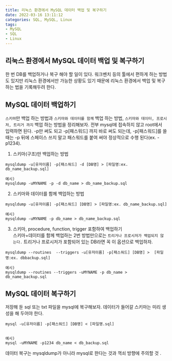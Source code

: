 ```yaml
---
title: 리눅스 환경에서 MySQL 데이터 백업 및 복구하기     
date: 2022-03-16 13:11:12
categories: SQL, MySQL, Linux 
tags:
- MySQL
- SQL
- Linux
---
```


## 리눅스 환경에서 MySQL 데이터 백업 및 복구하기     
한 번 DB를 백업하거나 복구 해야 할 일이 있다. 워크벤치 등의 툴에서 편하게 하는 방법도 있지만 리눅스 환경에서만 가능한 상황도 있기 때문에 리눅스 환경에서 백업 및 복구 하는 법을 기록해두려 한다. 

## MySQL 데이터 백업하기   
`스키마`만 백업 하는 방법과 `스키마와 데이터를 함께` 백업 하는 방법, `스키마와 데이터, 프로시저, 트리거 까지` 백업 하는 방법을 정리해보자. 전부 mysql에 접속하지 않고 root에서 입력하면 된다. -p만 써도 되고 -p[패스워드] 까지 바로 써도 되는데, -p[패스워드]를 쓸 때는 -p 뒤에 스페이스 쓰지 말고 패스워드를 붙여 써야 정상적으로 수행 된다(ex. -p1234).  

1. 스키마(구조)만 백업하는 방법 
``` 
mysqldump -u[유저이름] -p[패스워드] -d [DB명] > [파일명:ex. db_name_backup.sql]

예시) 
mysqldump -uMYNAME -p -d db_name > db_name_backup.sql 
```

2. 스키마와 데이터를 함께 백업하는 방법  
``` 
mysqldump -u[유저이름] -p[패스워드] [DB명] > [파일명:ex. db_name_backup.sql]

예시) 
mysqldump -uMYNAME -p db_name > db_name_backup.sql 
```

3. 스키마, procedure, function, trigger 포함하여 백업하기  
스키마+데이터를 함께 백업하는 2번 방법만으로는 `트리거나 프로시저가 백업되지 않는다.` 트리거나 프로시저가 포함되어 있는 DB라면 꼭 이 옵션으로 백업하자.  
``` 
mysqldump --routines  --triggers -u[유저이름] -p[패스워드] [DB명] >  [파일명:ex. dbbackup.sql]  

예시) 
mysqldump --routines --triggers -uMYNAME -p db_name > db_name_backup.sql 
```  


## MySQL 데이터 복구하기   
저장해 둔 sql 또는 txt 파일을 mysql에 복구해보자. 데이터가 들어갈 스키마는 미리 생성을 해 두어야 한다.  
```
mysql -u[유저이름] -p[패스워드] [DB명] < [파일명.sql]


예시)
mysql -uMYNAME -p1234 db_name < db_backup.sql  
```  
데이터 복구는 mysqldump가 아니라 mysql로 한다는 것과 꺽쇠 방향에 주의할 것 .  

